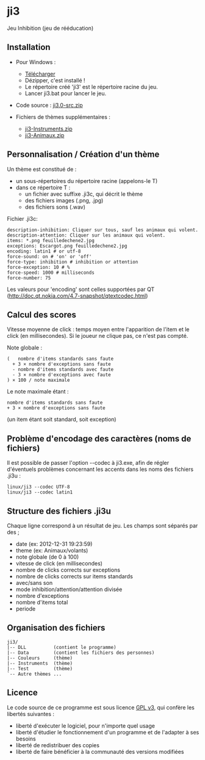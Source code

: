 ji3
===

Jeu Inhibition (jeu de rééducation)

Installation
------------
* Pour Windows :
    * [Télécharger](http://fhoerni.free.fr/ji3/download.html)
    * Dézipper, c'est installé !
    * Le répertoire créé 'ji3' est le répertoire racine du jeu.
    * Lancer ji3.bat pour lancer le jeu.

* Code source : [ji3.0-src.zip](http://fhoerni.free.fr/ji3/ji3.0-src.zip)

* Fichiers de thèmes supplémentaires :
    * [ji3-Instruments.zip](http://fhoerni.free.fr/ji3/ji3-Instruments.zip)
    * [ji3-Animaux.zip](http://fhoerni.free.fr/ji3/ji3-Animaux.zip)

Personnalisation / Création d'un thème
--------------------------------------

Un thème est constitué de :

* un sous-répertoires du répertoire racine (appelons-le T)
* dans ce répertoire T :
    * un fichier avec suffixe .ji3c, qui décrit le thème
    * des fichiers images (.png, .jpg)
    * des fichiers sons (.wav)


Fichier .ji3c:

    description-inhibition: Cliquer sur tous, sauf les animaux qui volent.
    description-attention: Cliquer sur les animaux qui volent.
    items: *.png feuilledechene2.jpg
    exceptions: Escargot.png feuilledechene2.jpg
    encoding: latin1 # or utf-8
    force-sound: on # 'on' or 'off'
    force-type: inhibition # inhibition or attention
    force-exception: 10 # %
    force-speed: 1000 # milliseconds
    force-number: 75


Les valeurs pour 'encoding' sont celles supportées par QT (http://doc.qt.nokia.com/4.7-snapshot/qtextcodec.html)


Calcul des scores
-----------------

Vitesse moyenne de click : temps moyen entre l'apparition de l'item et le click (en millisecondes). Si le joueur ne clique pas, ce n'est pas compté.

Note globale :

    (   nombre d'items standards sans faute
      + 3 × nombre d'exceptions sans faute 
      - nombre d'items standards avec faute
      - 3 × nombre d'exceptions avec faute
    ) × 100 / note maximale

Le note maximale étant :

    nombre d'items standards sans faute
    + 3 × nombre d'exceptions sans faute

(un item étant soit standard, soit exception)

Problème d'encodage des caractères (noms de fichiers)
-----------------------------------------------------

Il est possible de passer l'option --codec à ji3.exe, afin de régler d'éventuels problèmes concernant les accents dans les noms des fichiers .ji3u :

    linux/ji3 --codec UTF-8
    linux/ji3 --codec latin1


Structure des fichiers .ji3u
----------------------------
Chaque ligne correspond à un résultat de jeu. Les champs sont séparés par des ;

* date (ex: 2012-12-31 19:23:59)
* theme (ex: Animaux/volants)
* note globale (de 0 à 100)
* vitesse de click (en millisecondes)
* nombre de clicks corrects sur exceptions
* nombre de clicks corrects sur items standards
* avec/sans son
* mode inhibition/attention/attention divisée
* nombre d'exceptions
* nombre d'items total
* periode

Organisation des fichiers
------------------------
    ji3/
    |-- DLL          (contient le programme)
    |-- Data         (contient les fichiers des personnes)
    |-- Couleurs     (thème)
    |-- Instruments  (thème)
    |-- Test         (thème)
    `-- Autre thèmes ...


Licence 
-------
Le code source de ce programme est sous licence [GPL v3](http://fhoerni.free.fr/ji3/LICENSE), qui confère les libertés suivantes :

* liberté d'exécuter le logiciel, pour n'importe quel usage
* liberté d'étudier le fonctionnement d'un programme et de l'adapter à ses besoins
* liberté de redistribuer des copies
* liberté de faire bénéficier à la communauté des versions modifiées






